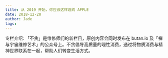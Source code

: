 ```yaml
---
title: 从 2019 开始，你应该这样选购 APPLE
date: 2018-12-20
author: Jade
tags: 
---
```

 专栏介绍: 「不贪」是维修师们的新栏目，原创内容会同时发布在 butan.io 及「禅与宇宙维修艺术」的公众号上。不贪倡导高质量的理性消费，通过将物质消费与精神世界联系在一起，帮助人们转变生活方式。


